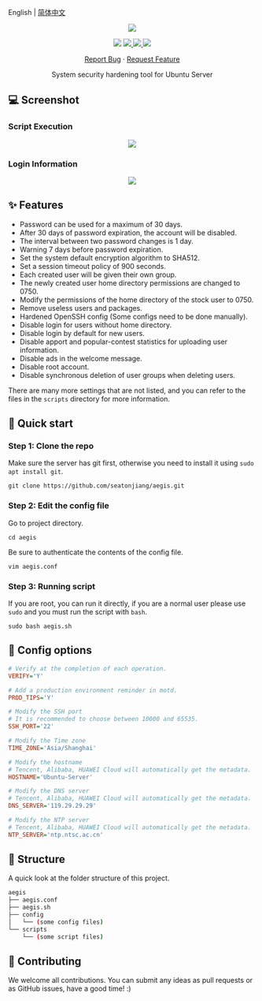 English | [简体中文](README.zh-CN.md)

<p align="center">
    <img src="https://s4.ax1x.com/2021/12/13/oOi6v4.png">
</p>

<p align="center">
    <img src="https://img.shields.io/static/v1?style=flat-square&message=Ubuntu&color=E95420&logo=Ubuntu&logoColor=FFFFFF&label=">
    <a href="https://github.com/seatonjiang/aegis/issues">
        <img src="https://img.shields.io/github/issues/seatonjiang/aegis?style=flat-square&color=blue">
    </a>
    <a href="https://github.com/seatonjiang/aegis/pulls">
        <img src="https://img.shields.io/github/issues-pr/seatonjiang/aegis?style=flat-square&color=brightgreen">
    </a>
    <a href="https://github.com/seatonjiang/aegis/blob/main/LICENSE">
        <img src="https://img.shields.io/github/license/seatonjiang/aegis?&style=flat-square">
    </a>
</p>

<p align="center">
    <a href="https://github.com/seatonjiang/aegis/issues">Report Bug</a>
    ·
    <a href="https://github.com/seatonjiang/aegis/issues">Request Feature</a>
</p>

<p align="center">System security hardening tool for Ubuntu Server</p>

## 💻 Screenshot

### Script Execution

<p align="center">
    <img src="https://s4.ax1x.com/2021/12/13/oOGVGF.png">
</p>

### Login Information

<p align="center">
    <img src="https://s4.ax1x.com/2021/12/13/oO0hwQ.png">
</p>

## ✨ Features

- Password can be used for a maximum of 30 days.
- After 30 days of password expiration, the account will be disabled.
- The interval between two password changes is 1 day.
- Warning 7 days before password expiration.
- Set the system default encryption algorithm to SHA512.
- Set a session timeout policy of 900 seconds.
- Each created user will be given their own group.
- The newly created user home directory permissions are changed to 0750.
- Modify the permissions of the home directory of the stock user to 0750.
- Remove useless users and packages.
- Hardened OpenSSH config (Some configs need to be done manually).
- Disable login for users without home directory.
- Disable login by default for new users.
- Disable apport and popular-contest statistics for uploading user information.
- Disable ads in the welcome message.
- Disable root account.
- Disable synchronous deletion of user groups when deleting users.

There are many more settings that are not listed, and you can refer to the files in the `scripts` directory for more information.

## 🚀 Quick start

### Step 1: Clone the repo

Make sure the server has git first, otherwise you need to install it using `sudo apt install git`.

```shell
git clone https://github.com/seatonjiang/aegis.git
```

### Step 2: Edit the config file

Go to project directory.

```shell
cd aegis
```

Be sure to authenticate the contents of the config file.

```shell
vim aegis.conf
```

### Step 3: Running script

If you are root, you can run it directly, if you are a normal user please use `sudo` and you must run the script with `bash`.

```shell
sudo bash aegis.sh
```

## 📝 Config options

```ini
# Verify at the completion of each operation.
VERIFY='Y'

# Add a production environment reminder in motd.
PROD_TIPS='Y'

# Modify the SSH port
# It is recommended to choose between 10000 and 65535.
SSH_PORT='22'

# Modify the Time zone
TIME_ZONE='Asia/Shanghai'

# Modify the hostname
# Tencent, Alibaba, HUAWEI Cloud will automatically get the metadata.
HOSTNAME='Ubuntu-Server'

# Modify the DNS server
# Tencent, Alibaba, HUAWEI Cloud will automatically get the metadata.
DNS_SERVER='119.29.29.29'

# Modify the NTP server
# Tencent, Alibaba, HUAWEI Cloud will automatically get the metadata.
NTP_SERVER='ntp.ntsc.ac.cn'
```

## 📂 Structure

A quick look at the folder structure of this project.

```bash
aegis
├── aegis.conf
├── aegis.sh
├── config
│   └── (some config files)
└── scripts
    └── (some script files)
```

## 🤝 Contributing

We welcome all contributions. You can submit any ideas as pull requests or as GitHub issues, have a good time! :)